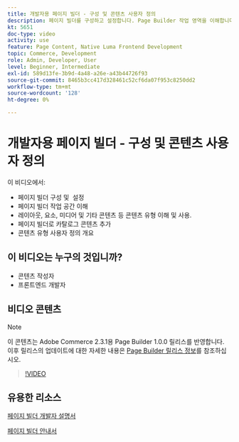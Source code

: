 ```yaml
---
title: 개발자용 페이지 빌더 - 구성 및 콘텐츠 사용자 정의
description: 페이지 빌더를 구성하고 설정합니다​. Page Builder 작업 영역을 이해합니다​. 레이아웃, 요소, 미디어 및 기타 콘텐츠와 같은 콘텐츠 유형을 이해하고 사용합니다​. 페이지 빌더로 카탈로그 컨텐츠를 추가합니다.
kt: 5651
doc-type: video
activity: use
feature: Page Content, Native Luma Frontend Development
topic: Commerce, Development
role: Admin, Developer, User
level: Beginner, Intermediate
exl-id: 589d13fe-3b9d-4a48-a26e-a43b44726f93
source-git-commit: 8465b3cc417d328461c52cf6da07f953c8250dd2
workflow-type: tm+mt
source-wordcount: '128'
ht-degree: 0%

---
```


# 개발자용 페이지 빌더 - 구성 및 콘텐츠 사용자 정의

이 비디오에서:

- 페이지 빌더 구성 및 &#x200B; 설정
- 페이지 빌더 작업 공간 이해&#x200B;
- 레이아웃, 요소, 미디어 및 기타 콘텐츠 등 콘텐츠 유형 이해 및 사용&#x200B;.
- 페이지 빌더로 카탈로그 콘텐츠 추가
- 콘텐츠 유형 사용자 정의 개요

## 이 비디오는 누구의 것입니까?

- 콘텐츠 작성자
- 프론트엔드 개발자

## 비디오 콘텐츠

>[!NOTE]
>
>이 콘텐츠는 Adobe Commerce 2.3.1용 Page Builder 1.0.0 릴리스를 반영합니다. 이후 릴리스의 업데이트에 대한 자세한 내용은 [Page Builder 릴리스 정보](https://experienceleague.adobe.com/docs/commerce-admin/page-builder/release-notes.html)를 참조하십시오.

>[!VIDEO](https://video.tv.adobe.com/v/35710?quality=12&learn=on)

## 유용한 리소스

[페이지 빌더 개발자 설명서](https://developer.adobe.com/commerce/frontend-core/page-builder/)

[페이지 빌더 안내서](https://experienceleague.adobe.com/docs/commerce-admin/page-builder/introduction.html)
